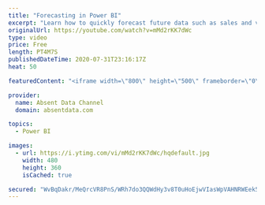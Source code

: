 ```yaml
---
title: "Forecasting in Power BI"
excerpt: "Learn how to quickly forecast future data such as sales and values with the analytics pane in Power BI."
originalUrl: https://youtube.com/watch?v=mMd2rKK7dWc
type: video
price: Free
length: PT4M7S
publishedDateTime: 2020-07-31T23:16:17Z
heat: 50

featuredContent: "<iframe width=\"800\" height=\"500\" frameborder=\"0\" src=\"https://www.youtube.com/embed/mMd2rKK7dWc\" allow=\"accelerometer; autoplay; encrypted-media; gyroscope; picture-in-picture\" allowfullscreen></iframe>"

provider:
  name: Absent Data Channel
  domain: absentdata.com

topics:
  - Power BI

images:
  - url: https://i.ytimg.com/vi/mMd2rKK7dWc/hqdefault.jpg
    width: 480
    height: 360
    isCached: true

secured: "WvBqDakr/MeQrcVR8PnS/WRh7do3QQWdHy3v8T0uHoEjwVIasWpVAHNRWEek58taJqft2IStLkj9Hr7JMCZvwmqE99I65aPnwcP6qtN1ZZXPxuDjabWvdvNrHLGN/tUjnmFjCLHgBh0BrTp/XZ96F1++TZlUkocPXCdHbOfhzZTrX6d+rKefBpsvfSghpUwvvwHBiELTndd7pjtlnsHV7pqn7JdCfB9VM/dMJOrHhm5seRrP+E4URDgt6TXG3meS2z9ymrncRJKrJ/Kt6UqaL5VrztcgOcA5KXOuJRa+1QLoUb61+w2QwBYAqTxBlmojDNxG68kqLK9ViNPug+HRvtwPT7Vh8TV3PpyNNQ+Ei/GbbGDuj3hUrw9ebVScD8TTVQ9KkIMcrrbDq/GZTQfjdspaWfc5qP4A6YmEyz/OzpQ=;gWrnscLT2cZ4WFJ8k9Shmw=="
---
```


